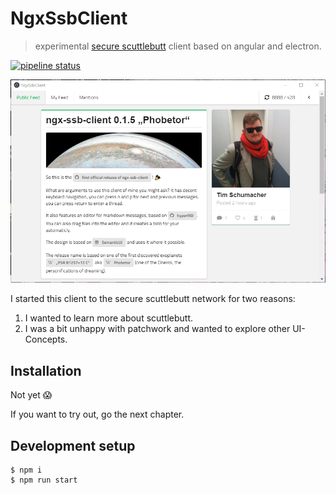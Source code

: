 # NgxSsbClient
> experimental [secure scuttlebutt](https://www.scuttlebutt.nz/) client based on angular and electron.

[![pipeline status](https://gitlab.com/datenknoten/ngx-ssb-client/badges/develop/pipeline.svg)](https://gitlab.com/datenknoten/ngx-ssb-client/commits/develop)

![ngx-ssb-client screenshot](client-screenshot.png)

I started this client to the secure scuttlebutt network for two reasons:

1. I wanted to learn more about scuttlebutt.
1. I was a bit unhappy with patchwork and wanted to explore other UI-Concepts.

## Installation

Not yet :scream:

If you want to try out, go the next chapter.

## Development setup

```
$ npm i
$ npm run start
```
